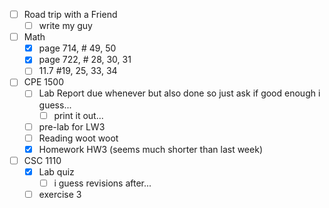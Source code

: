 - [ ] Road trip with a Friend
	- [ ] write my guy
- [ ] Math
	- [x] page 714, # 49, 50
	- [x] page 722, # 28, 30, 31 
	- [ ] 11.7 #19, 25, 33, 34
- [ ] CPE 1500
	 - [ ] Lab Report due whenever but also done so just ask if good enough i guess...
		 - [ ] print it out...
	- [ ] pre-lab for LW3
	 - [ ] Reading woot woot
	 - [x] Homework HW3 (seems much shorter than last week)
- [ ] CSC 1110
	- [x] Lab quiz
		- [ ] i guess revisions after...
	- [ ] exercise 3